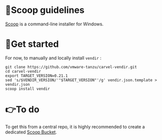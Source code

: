 # :bookmark_tabs:Scoop guidelines

[Scoop](https://scoop.sh/) is a command-line installer for Windows.

# :rocket:Get started

For now, to manually and locally install `vendir` :

```
git clone https://github.com/vmware-tanzu/carvel-vendir.git
cd carvel-vendir
export TARGET_VERSION=0.21.1
sed 's/$VENDIR_VERSION/'"$TARGET_VERSION"'/g' vendir.json.template > vendir.json
scoop install vendir
```

# :point_right:To do

To get this from a central repo, it is highly recommended to create a 
dedicated [Scoop Bucket](https://github.com/lukesampson/scoop/wiki/Buckets).

